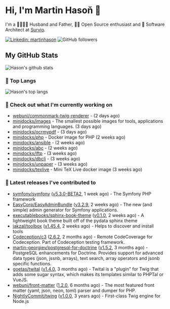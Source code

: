 # Hi, I'm Martin Hasoň 👋

I'm a 👨‍👩‍👧‍👦 Husband and Father, 🧑‍💻 Open Source enthusiast and 📐 Software Architect at [Survio](https://www.survio.com).

[![Linkedin: martinhason](https://img.shields.io/badge/-Martin%20Hasoň-blue?style=flat-square&logo=Linkedin&logoColor=white&link=https://www.linkedin.com/in/martinhason/)](https://www.linkedin.com/in/martinhason/)
![GitHub followers](https://img.shields.io/github/followers/hason?label=Follow&style=social)


## My GitHub Stats
![Hason's github stats](https://github-readme-stats.vercel.app/api?username=hason&show_icons=true&include_all_commits=true&theme=dracula&hide_border=true&hide_title=true)

### 💾 Top Langs
![Hason's top langs](https://github-readme-stats.vercel.app/api/top-langs/?username=hason&layout=compact&theme=dracula&hide_border=true&hide_title=true)

### 👷 Check out what I'm currently working on

- [webuni/commonmark-twig-renderer](https://github.com/webuni/commonmark-twig-renderer) -  (2 days ago)
- [minidocks/images](https://github.com/minidocks/images) - The smallest possible images for tools, applications and programming languages. (3 days ago)
- [minidocks/ocrmypdf](https://github.com/minidocks/ocrmypdf) -  (3 days ago)
- [minidocks/php](https://github.com/minidocks/php) - Docker image for PHP (2 weeks ago)
- [minidocks/ansible](https://github.com/minidocks/ansible) -  (2 weeks ago)
- [minidocks/abc](https://github.com/minidocks/abc) -  (2 weeks ago)
- [minidocks/lftp](https://github.com/minidocks/lftp) -  (3 weeks ago)
- [minidocks/dbcli](https://github.com/minidocks/dbcli) -  (3 weeks ago)
- [minidocks/unpaper](https://github.com/minidocks/unpaper) -  (3 weeks ago)
- [minidocks/texlive](https://github.com/minidocks/texlive) - Mini TeX Live docker image (3 weeks ago)

### 🔭 Latest releases I've contributed to

- [symfony/symfony](https://github.com/symfony/symfony) ([v5.3.0-BETA2](https://github.com/symfony/symfony/releases/tag/v5.3.0-BETA2), 1 week ago) - The Symfony PHP framework
- [EasyCorp/EasyAdminBundle](https://github.com/EasyCorp/EasyAdminBundle) ([v3.2.9](https://github.com/EasyCorp/EasyAdminBundle/releases/tag/v3.2.9), 2 weeks ago) - The new (and simple) admin generator for Symfony applications.
- [executablebooks/sphinx-book-theme](https://github.com/executablebooks/sphinx-book-theme) ([v0.1.0](https://github.com/executablebooks/sphinx-book-theme/releases/tag/v0.1.0), 2 weeks ago) - A lightweight book theme built off of the pydata sphinx theme
- [jakzal/toolbox](https://github.com/jakzal/toolbox) ([v1.45.4](https://github.com/jakzal/toolbox/releases/tag/v1.45.4), 2 weeks ago) - Helps to discover and install tools
- [Codeception/c3](https://github.com/Codeception/c3) ([2.6.2](https://github.com/Codeception/c3/releases/tag/2.6.2), 2 months ago) - Remote CodeCoverage for Codeception. Part of Codeception testing framework.
- [martin-georgiev/postgresql-for-doctrine](https://github.com/martin-georgiev/postgresql-for-doctrine) ([v1.5.2](https://github.com/martin-georgiev/postgresql-for-doctrine/releases/tag/v1.5.2), 3 months ago) - PostgreSQL enhancements for Doctrine. Provides support for advanced data types (json, jssnb, arrays), text search, array operators and jsonb specific functions.
- [goetas/twital](https://github.com/goetas/twital) ([v1.4.0](https://github.com/goetas/twital/releases/tag/v1.4.0), 3 months ago) - Twital is a &#34;plugin&#34; for Twig that adds some sugar syntax, which makes its templates similar to PHPTal or VueJS.
- [webuni/front-matter](https://github.com/webuni/front-matter) ([1.2.0](https://github.com/webuni/front-matter/releases/tag/1.2.0), 6 months ago) - The most featured front matter (yaml, json, neon, toml) parser and dumper for PHP.
- [NightlyCommit/twing](https://github.com/NightlyCommit/twing) ([v1.0.0](https://github.com/NightlyCommit/twing/releases/tag/v1.0.0), 3 years ago) - First-class Twig engine for Node.js
